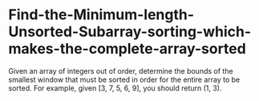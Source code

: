 # Find-the-Minimum-length-Unsorted-Subarray-sorting-which-makes-the-complete-array-sorted
Given an array of integers out of order, determine the bounds of the smallest window that must be sorted in order for the entire array to be sorted. For example, given [3, 7, 5, 6, 9], you should return (1, 3).
